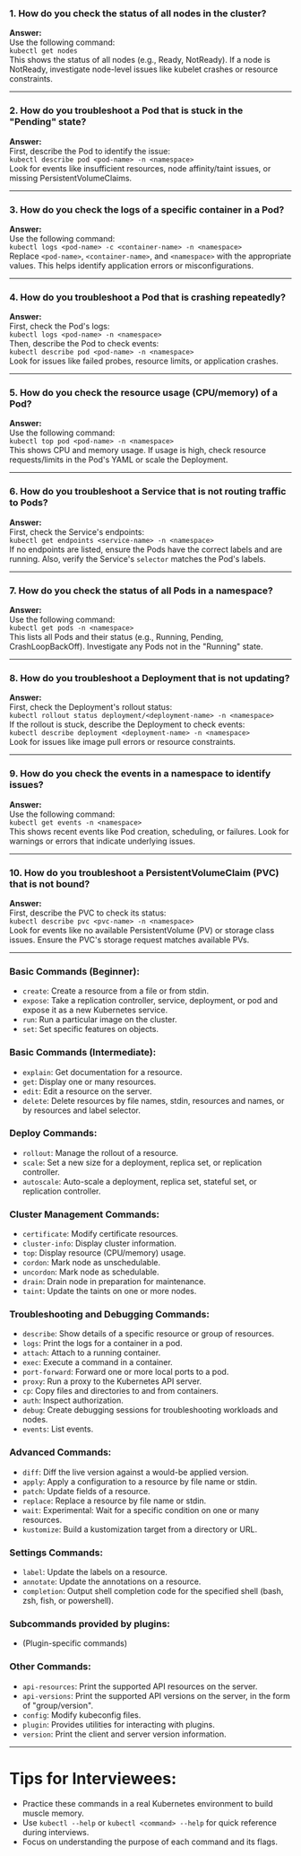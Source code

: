 ### **1. How do you check the status of all nodes in the cluster?**
**Answer:**  
Use the following command:  
`kubectl get nodes`  
This shows the status of all nodes (e.g., Ready, NotReady). If a node is NotReady, investigate node-level issues like kubelet crashes or resource constraints.

---

### **2. How do you troubleshoot a Pod that is stuck in the "Pending" state?**
**Answer:**  
First, describe the Pod to identify the issue:  
`kubectl describe pod <pod-name> -n <namespace>`  
Look for events like insufficient resources, node affinity/taint issues, or missing PersistentVolumeClaims.

---

### **3. How do you check the logs of a specific container in a Pod?**
**Answer:**  
Use the following command:  
`kubectl logs <pod-name> -c <container-name> -n <namespace>`  
Replace `<pod-name>`, `<container-name>`, and `<namespace>` with the appropriate values. This helps identify application errors or misconfigurations.

---

### **4. How do you troubleshoot a Pod that is crashing repeatedly?**
**Answer:**  
First, check the Pod's logs:  
`kubectl logs <pod-name> -n <namespace>`  
Then, describe the Pod to check events:  
`kubectl describe pod <pod-name> -n <namespace>`  
Look for issues like failed probes, resource limits, or application crashes.

---

### **5. How do you check the resource usage (CPU/memory) of a Pod?**
**Answer:**  
Use the following command:  
`kubectl top pod <pod-name> -n <namespace>`  
This shows CPU and memory usage. If usage is high, check resource requests/limits in the Pod's YAML or scale the Deployment.

---

### **6. How do you troubleshoot a Service that is not routing traffic to Pods?**
**Answer:**  
First, check the Service's endpoints:  
`kubectl get endpoints <service-name> -n <namespace>`  
If no endpoints are listed, ensure the Pods have the correct labels and are running. Also, verify the Service's `selector` matches the Pod's labels.

---

### **7. How do you check the status of all Pods in a namespace?**
**Answer:**  
Use the following command:  
`kubectl get pods -n <namespace>`  
This lists all Pods and their status (e.g., Running, Pending, CrashLoopBackOff). Investigate any Pods not in the "Running" state.

---

### **8. How do you troubleshoot a Deployment that is not updating?**
**Answer:**  
First, check the Deployment's rollout status:  
`kubectl rollout status deployment/<deployment-name> -n <namespace>`  
If the rollout is stuck, describe the Deployment to check events:  
`kubectl describe deployment <deployment-name> -n <namespace>`  
Look for issues like image pull errors or resource constraints.

---

### **9. How do you check the events in a namespace to identify issues?**
**Answer:**  
Use the following command:  
`kubectl get events -n <namespace>`  
This shows recent events like Pod creation, scheduling, or failures. Look for warnings or errors that indicate underlying issues.

---

### **10. How do you troubleshoot a PersistentVolumeClaim (PVC) that is not bound?**
**Answer:**  
First, describe the PVC to check its status:  
`kubectl describe pvc <pvc-name> -n <namespace>`  
Look for events like no available PersistentVolume (PV) or storage class issues. Ensure the PVC's storage request matches available PVs.

---


### **Basic Commands (Beginner):**
- `create`: Create a resource from a file or from stdin.
- `expose`: Take a replication controller, service, deployment, or pod and expose it as a new Kubernetes service.
- `run`: Run a particular image on the cluster.
- `set`: Set specific features on objects.

### **Basic Commands (Intermediate):**
- `explain`: Get documentation for a resource.
- `get`: Display one or many resources.
- `edit`: Edit a resource on the server.
- `delete`: Delete resources by file names, stdin, resources and names, or by resources and label selector.

### **Deploy Commands:**
- `rollout`: Manage the rollout of a resource.
- `scale`: Set a new size for a deployment, replica set, or replication controller.
- `autoscale`: Auto-scale a deployment, replica set, stateful set, or replication controller.

### **Cluster Management Commands:**
- `certificate`: Modify certificate resources.
- `cluster-info`: Display cluster information.
- `top`: Display resource (CPU/memory) usage.
- `cordon`: Mark node as unschedulable.
- `uncordon`: Mark node as schedulable.
- `drain`: Drain node in preparation for maintenance.
- `taint`: Update the taints on one or more nodes.

### **Troubleshooting and Debugging Commands:**
- `describe`: Show details of a specific resource or group of resources.
- `logs`: Print the logs for a container in a pod.
- `attach`: Attach to a running container.
- `exec`: Execute a command in a container.
- `port-forward`: Forward one or more local ports to a pod.
- `proxy`: Run a proxy to the Kubernetes API server.
- `cp`: Copy files and directories to and from containers.
- `auth`: Inspect authorization.
- `debug`: Create debugging sessions for troubleshooting workloads and nodes.
- `events`: List events.



### **Advanced Commands:**
- `diff`: Diff the live version against a would-be applied version.
- `apply`: Apply a configuration to a resource by file name or stdin.
- `patch`: Update fields of a resource.
- `replace`: Replace a resource by file name or stdin.
- `wait`: Experimental: Wait for a specific condition on one or many resources.
- `kustomize`: Build a kustomization target from a directory or URL.

### **Settings Commands:**
- `label`: Update the labels on a resource.
- `annotate`: Update the annotations on a resource.
- `completion`: Output shell completion code for the specified shell (bash, zsh, fish, or powershell).

### **Subcommands provided by plugins:**
- (Plugin-specific commands)

### **Other Commands:**
- `api-resources`: Print the supported API resources on the server.
- `api-versions`: Print the supported API versions on the server, in the form of "group/version".
- `config`: Modify kubeconfig files.
- `plugin`: Provides utilities for interacting with plugins.
- `version`: Print the client and server version information.

---

# **Tips for Interviewees:**
- Practice these commands in a real Kubernetes environment to build muscle memory.
- Use `kubectl --help` or `kubectl <command> --help` for quick reference during interviews.
- Focus on understanding the purpose of each command and its flags.